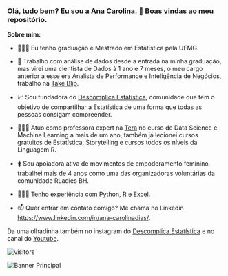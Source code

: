 
<!--
**AnaCarolinaFDias/AnaCarolinaFDias** is a ✨ _special_ ✨ repository because its `README.md` (this file) appears on your GitHub profile.-->

### Olá, tudo bem? Eu sou a Ana Carolina. 👋 Boas vindas ao meu repositório. 

<b>Sobre mim:</b>
- 👩🏻‍🎓 Eu tenho graduação e Mestrado em Estatística pela UFMG. 
- 🎲 Trabalho com análise de dados desde a entrada na minha graduação, mas virei uma cientista de Dados à 1 ano e 7 meses, o meu cargo anterior a esse era Analista de Performance e Inteligência de Negócios, trabalho na [Take Blip](https://www.linkedin.com/company/takeblip/mycompany/verification/). 
- 📈 Sou fundadora do [Descomplica Estatística](https://www.instagram.com/descomplicaestatistica/), comunidade que tem o objetivo de compartilhar a Estatística de uma forma que todas as pessoas consigam compreender. 
- 👩🏽‍🏫 Atuo como professora expert na [Tera](https://somostera.com/cursos/data-science-machine-learning) no curso de Data Science e Machine Learning a mais de um ano, também já lecionei cursos gratuitos de Estatística, Storytelling e cursos todos os níveis da Linguagem R.
- 🚺 Sou apoiadora ativa de movimentos de empoderamento feminino, trabalhei mais de 4 anos como uma das organizadoras voluntárias da comunidade RLadies BH.
- 👩🏽‍💻 Tenho experiência com Python, R e Excel.


- 📫 Quer entrar em contato comigo? Me chama no Linkedin https://www.linkedin.com/in/ana-carolinadias/. 

Da uma olhadinha também no instagram do [Descomplica Estatística](https://www.instagram.com/descomplicaestatistica/) e no canal do [Youtube](https://www.youtube.com/channel/UCh7holfA6lXAeKPFHIqeOwQ/featured).


![visitors](https://visitor-badge.glitch.me/badge?page_id=page.id)

![Banner Principal](https://github.com/AnaCarolinaFDias/Welcome/blob/main/Aulas.png)
